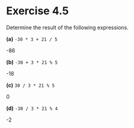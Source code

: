 Exercise 4.5
============

Determine the result of the following expressions.

**(a)** `-30 * 3 + 21 / 5`

-86

**(b)** `-30 + 3 * 21 % 5`

-18

**(c)** `30 / 3 * 21 % 5`

0

**(d)** `-30 / 3 * 21 % 4`

-2

